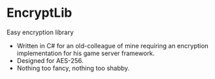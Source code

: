 # EncryptLib
Easy encryption library

- Written in C# for an old-colleague of mine requiring an encryption implementation for his game server framework.
- Designed for AES-256.
- Nothing too fancy, nothing too shabby.
